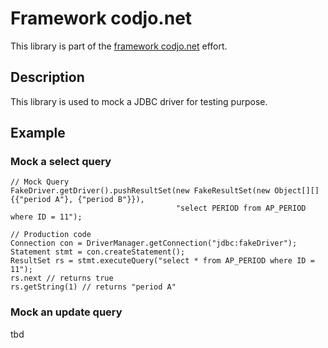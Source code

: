 Framework codjo.net
===================

This library is part of the [framework codjo.net](http://codjo.net) effort.

## Description

This library is used to mock a JDBC driver for testing purpose.

## Example

### Mock a select query

    // Mock Query
    FakeDriver.getDriver().pushResultSet(new FakeResultSet(new Object[][]{{"period A"}, {"period B"}}),
                                         "select PERIOD from AP_PERIOD where ID = 11");

    // Production code
    Connection con = DriverManager.getConnection("jdbc:fakeDriver");
    Statement stmt = con.createStatement();
    ResultSet rs = stmt.executeQuery("select * from AP_PERIOD where ID = 11");
    rs.next // returns true
    rs.getString(1) // returns "period A"

### Mock an update query

tbd
